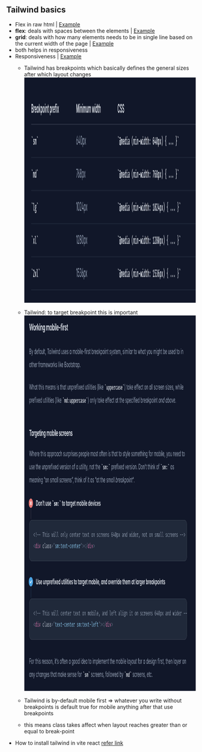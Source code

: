 ## Tailwind basics

- Flex in raw html | [Example](https://github.com/princebansal7/Web-Development-Concepts/blob/main/tailwind/01.flex-raw-html/01.flex.html)
- **flex**: deals with spaces between the elements | [Example](https://github.com/princebansal7/Web-Development-Concepts/blob/main/tailwind/02.tailwind-react/src/components/Flex.jsx)
- **grid**: deals with how many elements needs to be in single line based on the current width of the page | [Example](https://github.com/princebansal7/Web-Development-Concepts/blob/main/tailwind/02.tailwind-react/src/components/Grid.jsx)
- both helps in responsiveness
- Responsiveness | [Example](https://github.com/princebansal7/Web-Development-Concepts/blob/main/tailwind/02.tailwind-react/src/components/ResponsivenessWithBreakPoints.jsx)
  - Tailwind has breakpoints which basically defines the general sizes after which layout changes
    <img src="./02.tailwind-react/src/assets/tailwind-breakpoints.png" alt="breakpoints" width="1300" height="600" />

  - Tailwind: to target breakpoint this is important 
    <img src="./02.tailwind-react/src/assets/mobile-first.png" alt="mobile-first" width="800" height="1000" /> 

  - Tailwind is by-default mobile first => whatever you write without breakpoints is default true for mobile anything after that use breakpoints
  - this means class takes affect when layout reaches greater than or equal to break-point
- How to install tailwind in vite react [refer link](https://tailwindcss.com/docs/guides/vite)